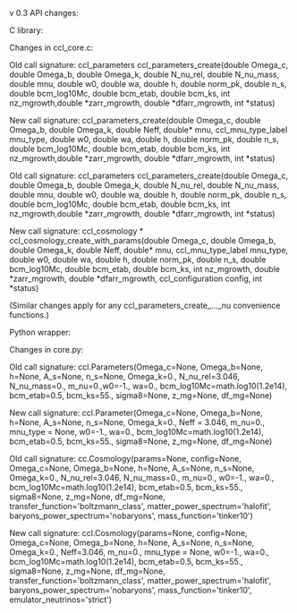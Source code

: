 v 0.3 API changes:

C library:

Changes in ccl_core.c:

Old call signature:
ccl_parameters ccl_parameters_create(double Omega_c, double Omega_b, double Omega_k,
				     double N_nu_rel, double N_nu_mass, double mnu,
				     double w0, double wa, double h, double norm_pk,
				     double n_s, double bcm_log10Mc, double bcm_etab, double bcm_ks,
				     int nz_mgrowth,double *zarr_mgrowth,
					 double *dfarr_mgrowth, int *status)
					 
New call signature:
ccl_parameters_create(double Omega_c, double Omega_b, double Omega_k,
				     double Neff, double* mnu, ccl_mnu_type_label mnu_type,
				     double w0, double wa, double h, double norm_pk,
				     double n_s, double bcm_log10Mc, double bcm_etab, double bcm_ks,
				     int nz_mgrowth,double *zarr_mgrowth,
				     double *dfarr_mgrowth, int *status)
				 
Old call signature:
ccl_parameters ccl_parameters_create(double Omega_c, double Omega_b, double Omega_k,
				     double N_nu_rel, double N_nu_mass, double mnu,
				     double w0, double wa, double h, double norm_pk,
				     double n_s, double bcm_log10Mc, double bcm_etab, double bcm_ks,
				     int nz_mgrowth,double *zarr_mgrowth,
                     double *dfarr_mgrowth, int *status)
                     
New call signature:
ccl_cosmology * ccl_cosmology_create_with_params(double Omega_c, double Omega_b, double Omega_k,
						 double Neff, double* mnu, ccl_mnu_type_label mnu_type,
						 double w0, double wa, double h, double norm_pk, double n_s,
						 double bcm_log10Mc, double bcm_etab, double bcm_ks,
						 int nz_mgrowth, double *zarr_mgrowth, 
						 double *dfarr_mgrowth, ccl_configuration config,
						 int *status)
						 
(Similar changes apply for any ccl_parameters_create_..._nu convenience functions.)

Python wrapper:

Changes in core.py:

Old call signature:
ccl.Parameters(Omega_c=None, Omega_b=None, h=None, A_s=None, n_s=None, 
                 Omega_k=0., N_nu_rel=3.046, N_nu_mass=0., m_nu=0.,w0=-1., wa=0.,
                 bcm_log10Mc=math.log10(1.2e14), bcm_etab=0.5, bcm_ks=55., sigma8=None,
                 z_mg=None, df_mg=None)

New call signature:
ccl.Parameter(Omega_c=None, Omega_b=None, h=None, A_s=None, n_s=None, 
              Omega_k=0., Neff = 3.046, m_nu=0., mnu_type = None, w0=-1., wa=0., 
              bcm_log10Mc=math.log10(1.2e14), bcm_etab=0.5, bcm_ks=55., sigma8=None,
              z_mg=None, df_mg=None)
              
Old call signature:
cc.Cosmology(params=None, config=None,
             Omega_c=None, Omega_b=None, h=None, A_s=None, n_s=None, 
             Omega_k=0., N_nu_rel=3.046, N_nu_mass=0., m_nu=0., w0=-1., wa=0.,
             bcm_log10Mc=math.log10(1.2e14), bcm_etab=0.5, bcm_ks=55., sigma8=None,
             z_mg=None, df_mg=None, 
             transfer_function='boltzmann_class',
             matter_power_spectrum='halofit',
             baryons_power_spectrum='nobaryons',
             mass_function='tinker10')

New call signature:
ccl.Cosmology(params=None, config=None,
              Omega_c=None, Omega_b=None, h=None, A_s=None, n_s=None, 
              Omega_k=0., Neff=3.046, m_nu=0., mnu_type = None, w0=-1., wa=0.,
              bcm_log10Mc=math.log10(1.2e14), bcm_etab=0.5, bcm_ks=55., sigma8=None,
              z_mg=None, df_mg=None, 
              transfer_function='boltzmann_class',
              matter_power_spectrum='halofit',
              baryons_power_spectrum='nobaryons',
              mass_function='tinker10', emulator_neutrinos='strict')

